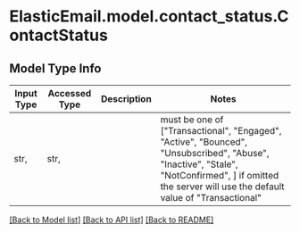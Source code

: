 # ElasticEmail.model.contact_status.ContactStatus

## Model Type Info
Input Type | Accessed Type | Description | Notes
------------ | ------------- | ------------- | -------------
str,  | str,  |  | must be one of ["Transactional", "Engaged", "Active", "Bounced", "Unsubscribed", "Abuse", "Inactive", "Stale", "NotConfirmed", ] if omitted the server will use the default value of "Transactional"

[[Back to Model list]](../../README.md#documentation-for-models) [[Back to API list]](../../README.md#documentation-for-api-endpoints) [[Back to README]](../../README.md)

